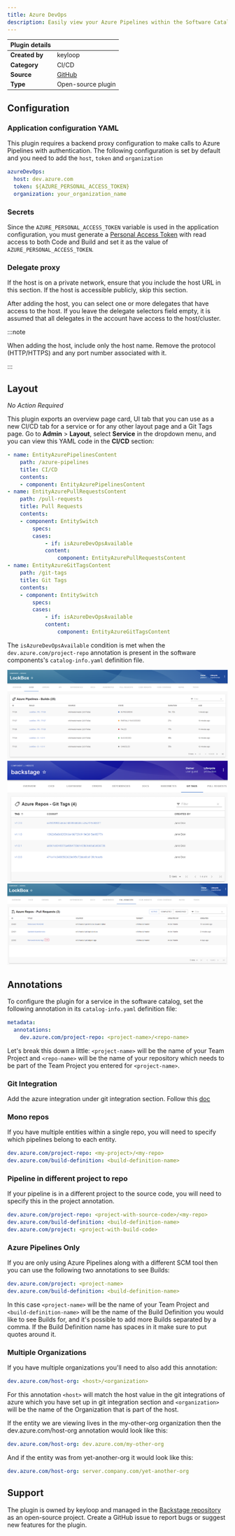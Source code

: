 ```yaml
---
title: Azure DevOps
description: Easily view your Azure Pipelines within the Software Catalog.
---
```


| Plugin details |                                                                               |
| -------------- | ----------------------------------------------------------------------------- |
| **Created by** | keyloop                                                                      |
| **Category**   | CI/CD                                                                         |
| **Source**     | [GitHub](https://github.com/backstage/community-plugins/tree/main/workspaces/azure-devops/plugins/azure-devops#azure-devops-plugin) |
| **Type**       | Open-source plugin                                                            |

## Configuration

### Application configuration YAML

This plugin requires a backend proxy configuration to make calls to Azure Pipelines with authentication. The following configuration is set by default and you need to add the `host`, `token` and `organization`

```yaml
azureDevOps:
  host: dev.azure.com
  token: ${AZURE_PERSONAL_ACCESS_TOKEN}
  organization: your_organization_name
```

### Secrets

Since the `AZURE_PERSONAL_ACCESS_TOKEN` variable is used in the application configuration, you must generate a [Personal Access Token](https://docs.microsoft.com/en-us/azure/devops/organizations/accounts/use-personal-access-tokens-to-authenticate?view=azure-devops&tabs=preview-page) with read access to both Code and Build and set it as the value of `AZURE_PERSONAL_ACCESS_TOKEN`.

### Delegate proxy

If the host is on a private network, ensure that you include the host URL in this section. If the host is accessible publicly, skip this section.

After adding the host, you can select one or more delegates that have access to the host. If you leave the delegate selectors field empty, it is assumed that all delegates in the account have access to the host/cluster.

:::note

When adding the host, include only the host name. Remove the protocol (HTTP/HTTPS) and any port number associated with it.

:::

## Layout

_No Action Required_

This plugin exports an overview page card, UI tab that you can use as a new CI/CD tab for a service or for any other layout page and a Git Tags page. Go to **Admin** > **Layout**, select **Service** in the dropdown menu, and you can view this YAML code in the **CI/CD** section:

```yaml
- name: EntityAzurePipelinesContent
    path: /azure-pipelines
    title: CI/CD
    contents:
    - component: EntityAzurePipelinesContent
- name: EntityAzurePullRequestsContent
    path: /pull-requests
    title: Pull Requests
    contents:
    - component: EntitySwitch
        specs:
        cases:
            - if: isAzureDevOpsAvailable
            content:
                component: EntityAzurePullRequestsContent
- name: EntityAzureGitTagsContent
    path: /git-tags
    title: Git Tags
    contents:
    - component: EntitySwitch
        specs:
        cases:
            - if: isAzureDevOpsAvailable
            content:
                component: EntityAzureGitTagsContent
```

The `isAzureDevOpsAvailable` condition is met when the `dev.azure.com/project-repo` annotation is present in the software components's `catalog-info.yaml` definition file.

![](./static/azure-builds.png)
![](./static/azure-gittags.png)
![](./static/azure-pr.png)

## Annotations

To configure the plugin for a service in the software catalog, set the following annotation in its `catalog-info.yaml` definition file:

```yaml
metadata:
  annotations:
    dev.azure.com/project-repo: <project-name>/<repo-name>
```
Let's break this down a little: `<project-name>` will be the name of your Team Project and `<repo-name>` will be the name of your repository which needs to be part of the Team Project you entered for `<project-name>`.

### Git Integration

Add the azure integration under git integration section. Follow this [doc](https://developer.harness.io/docs/internal-developer-portal/get-started/setup-git-integration/?Connector=azure-connector)

### Mono repos

If you have multiple entities within a single repo, you will need to specify which pipelines belong to each entity.

```YAML
dev.azure.com/project-repo: <my-project>/<my-repo>
dev.azure.com/build-definition: <build-definition-name>
```
### Pipeline in different project to repo

If your pipeline is in a different project to the source code, you will need to specify this in the project annotation.

```YAML
dev.azure.com/project-repo: <project-with-source-code>/<my-repo>
dev.azure.com/build-definition: <build-definition-name>
dev.azure.com/project: <project-with-build-code>
```
### Azure Pipelines Only

If you are only using Azure Pipelines along with a different SCM tool then you can use the following two annotations to see Builds:

```YAML
dev.azure.com/project: <project-name>
dev.azure.com/build-definition: <build-definition-name>
```

In this case `<project-name>` will be the name of your Team Project and `<build-definition-name>` will be the name of the Build Definition you would like to see Builds for, and it's possible to add more Builds separated by a comma. If the Build Definition name has spaces in it make sure to put quotes around it.

### Multiple Organizations

If you have multiple organizations you'll need to also add this annotation:

```YAML
dev.azure.com/host-org: <host>/<organization>
```

For this annotation `<host>` will match the host value in the git integrations of azure which you have set up in git integration section and `<organization>` will be the name of the Organization that is part of the host.

If the entity we are viewing lives in the my-other-org organization then the dev.azure.com/host-org annotation would look like this:

```YAML
dev.azure.com/host-org: dev.azure.com/my-other-org
```

And if the entity was from yet-another-org it would look like this:

```YAML
dev.azure.com/host-org: server.company.com/yet-another-org
```

## Support

The plugin is owned by keyloop and managed in the [Backstage repository](https://github.com/backstage/community-plugins/tree/main/workspaces/azure-devops/plugins) as an open-source project. Create a GitHub issue to report bugs or suggest new features for the plugin.
